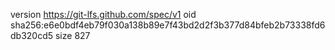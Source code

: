 version https://git-lfs.github.com/spec/v1
oid sha256:e6e0bdf4eb79f030a138b89e7f43bd2d2f3b377d84bfeb2b73338fd6db320cd5
size 827
